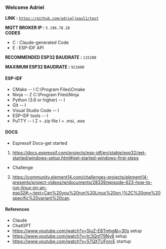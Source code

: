 ### Welcome Adriel
**LINK :**  <code><https://github.com/adrieljpaul1/test></code>  

**MQTT BROKER IP :** <code>5.196.78.28</code>  
**CODES**
- C : Claude-generated Code
- E : ESP-IDF API

**RECOMMENDED ESP32 BAUDRATE :** <code>115200</code>   

**MAXIMUM ESP32 BAUDRATE :** <code>921600</code>  
#### ESP-IDF
- CMake -- I C:\Program Files\Cmake
- Ninja -- Z C:\Program Files\Ninja
- Python (3.6 or higher) -- I
- Git -- I
- Visual Studio Code -- I
- ESP-IDF tools -- I
- PuTTY -- I
Z = .zip file
I = .msi, .exe
#### DOCS
- Espressif Docs-get started
1. https://docs.espressif.com/projects/esp-idf/en/stable/esp32/get-started/windows-setup.html#get-started-windows-first-steps
- Challenge
2. https://community.element14.com/challenges-projects/element14-presents/project-videos/w/documents/28339/episode-623-how-to-run-linux-on-an-esp32#:~:text=Can%20you%20run%20Linux%20on,)%2C%20one%20specific%20variant%20can.
 
#### References
- Claude
- ChatGPT
- https://www.youtube.com/watch?v=5IuZ-E8Tmhg&t=30s setup
- https://www.youtube.com/watch?v=tc3Qnf79Ny8 setup
- https://www.youtube.com/watch?v=57QXTUFnrcE startup
